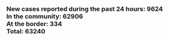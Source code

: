 ### New cases reported during the past 24 hours: 9624<br/>In the community: 62906<br/>At the border: 334<br/>Total: 63240